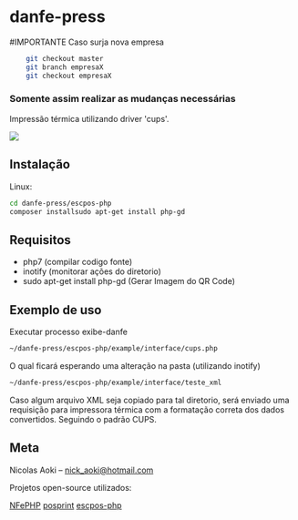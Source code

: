 # danfe-press

#IMPORTANTE
Caso surja nova empresa 

```sh
    git checkout master
    git branch empresaX
    git checkout empresaX
```
  ### Somente assim realizar as mudanças necessárias

Impressão térmica utilizando driver 'cups'.

![](../header.png)

## Instalação

 Linux:

```sh
cd danfe-press/escpos-php
composer installsudo apt-get install php-gd
```
## Requisitos

- php7 (compilar codigo fonte)
- inotify (monitorar ações do diretorio)
- sudo apt-get install php-gd (Gerar Imagem do QR Code)

## Exemplo de uso
Executar processo exibe-danfe
```sh
~/danfe-press/escpos-php/example/interface/cups.php
```
O qual ficará esperando uma alteração na pasta (utilizando inotify)
```sh
~/danfe-press/escpos-php/example/interface/teste_xml
```
Caso algum arquivo XML seja copiado para tal diretorio, será enviado uma requisição para impressora térmica com a formatação correta dos dados convertidos. Seguindo o padrão CUPS.


## Meta

Nicolas Aoki – nick_aoki@hotmail.com

Projetos open-source utilizados:

[NFePHP](https://github.com/nfephp-org/nfephp)
[posprint](https://github.com/nfephp-org/posprint)
[escpos-php](https://github.com/mike42/escpos-php)
